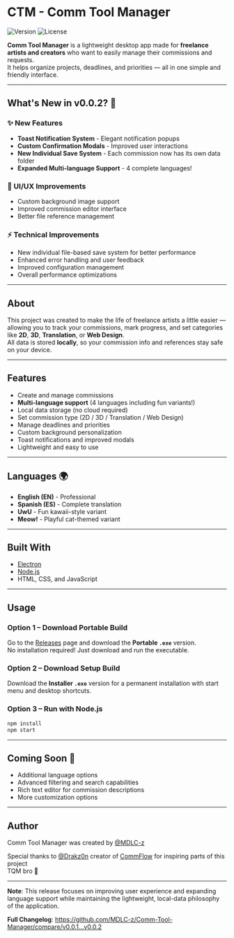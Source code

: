# CTM - Comm Tool Manager

![Version](https://img.shields.io/badge/version-0.0.2-blue)
![License](https://img.shields.io/badge/license-MIT-green)

**Comm Tool Manager** is a lightweight desktop app made for **freelance artists and creators** who want to easily manage their commissions and requests.  
It helps organize projects, deadlines, and priorities — all in one simple and friendly interface.

---

## What's New in v0.0.2? 🎉

### ✨ New Features
- **Toast Notification System** - Elegant notification popups
- **Custom Confirmation Modals** - Improved user interactions  
- **New Individual Save System** - Each commission now has its own data folder
- **Expanded Multi-language Support** - 4 complete languages!

### 🎨 UI/UX Improvements
- Custom background image support
- Improved commission editor interface
- Better file reference management

### ⚡ Technical Improvements
- New individual file-based save system for better performance
- Enhanced error handling and user feedback
- Improved configuration management
- Overall performance optimizations

---

## About

This project was created to make the life of freelance artists a little easier — allowing you to track your commissions, mark progress, and set categories like **2D**, **3D**, **Translation**, or **Web Design**.  
All data is stored **locally**, so your commission info and references stay safe on your device.

---

## Features

- Create and manage commissions
- **Multi-language support** (4 languages including fun variants!)
- Local data storage (no cloud required)
- Set commission type (2D / 3D / Translation / Web Design)
- Manage deadlines and priorities
- Custom background personalization
- Toast notifications and improved modals
- Lightweight and easy to use

---

## Languages 🌍

- **English (EN)** - Professional
- **Spanish (ES)** - Complete translation
- **UwU** - Fun kawaii-style variant
- **Meow!** - Playful cat-themed variant

---

## Built With

- [Electron](https://www.electronjs.org/)
- [Node.js](https://nodejs.org/)
- HTML, CSS, and JavaScript

---

## Usage

### Option 1 – Download Portable Build
Go to the [Releases](https://github.com/MDLC-z/Comm-Tool-Manager/releases) page and download the **Portable `.exe`** version.  
No installation required! Just download and run the executable.

### Option 2 – Download Setup Build
Download the **Installer `.exe`** version for a permanent installation with start menu and desktop shortcuts.

### Option 3 – Run with Node.js
```bash
npm install
npm start
```

---

## Coming Soon 🚀
- Additional language options
- Advanced filtering and search capabilities
- Rich text editor for commission descriptions
- More customization options

---

## Author

Comm Tool Manager was created by [@MDLC-z](https://github.com/MDLC-z)

Special thanks to [@Drakz0n](https://github.com/Drakz0n) creator of [CommFlow](https://github.com/Drakz0n/CommFlow) for inspiring parts of this project  
TQM bro 💚

---

**Note**: This release focuses on improving user experience and expanding language support while maintaining the lightweight, local-data philosophy of the application.

**Full Changelog**: https://github.com/MDLC-z/Comm-Tool-Manager/compare/v0.0.1...v0.0.2
